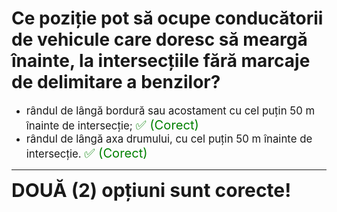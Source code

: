 # Ce poziție pot să ocupe conducătorii de vehicule care doresc să meargă înainte, la intersecțiile fără marcaje de delimitare a benzilor?

- <span style="font-size: larger;">rândul de lângă bordură sau acostament cu cel puțin 50 m înainte de intersecție; <span style="color: green; font-size: larger;">✅ (Corect)</span></span>
- <span style="font-size: larger;">rândul de lângă axa drumului, cu cel puțin 50 m înainte de intersecție. <span style="color: green; font-size: larger;">✅ (Corect)</span></span>

---

<span style="font-size: 30px; font-weight: bold;">**DOUĂ (2) opțiuni sunt corecte!**</span>